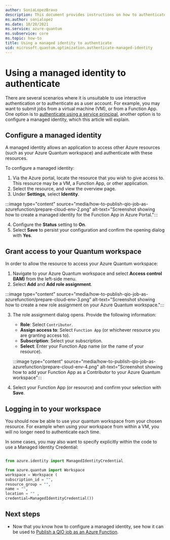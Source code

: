 ```yaml
---
author: SoniaLopezBravo
description: This document provides instructions on how to authenticate using a managed identity.
ms.author: sonialopez
ms.date: 10/20/2021
ms.service: azure-quantum
ms.subservice: core
ms.topic: how-to
title: Using a managed identity to authenticate
uid: microsoft.quantum.optimization.authenticate-managed-identity
---
```


# Using a managed identity to authenticate

There are several scenarios where it is unsuitable to use interactive authentication or to authenticate
as a user account. For example, you may want to submit jobs from a virtual machine (VM), or from a Function App. One option is to [authenticate using a service principal](xref:microsoft.quantum.optimization.authenticate-service-principal), another option is to configure a managed identity, which this article will explain.

## Configure a managed identity

A managed identity allows an application to access other Azure resources (such as your Azure Quantum workspace) and authenticate with these resources. 

To configure a managed identity:
1. Via the Azure portal, locate the resource that you wish to give access to. This resource may be a VM, a Function App, or other application.
2. Select the resource, and view the overview page.
3. Under **Settings**, select **Identity**.

:::image type="content" source="media/how-to-publish-qio-job-as-azurefunction/prepare-cloud-env-2.png" alt-text="Screenshot showing how to create a managed identity for the Function App in Azure Portal.":::

4. Configure the **Status** setting to **On**.
5. Select **Save** to persist your configuration and confirm the opening dialog with **Yes**.

## Grant access to your Quantum workspace

In order to allow the resource to access your Azure Quantum workspace:
1. Navigate to your Azure Quantum workspace and select **Access control (IAM)** from the left-side menu.
2. Select **Add** and **Add role assignment**.


:::image type="content" source="media/how-to-publish-qio-job-as-azurefunction/prepare-cloud-env-3.png" alt-text="Screenshot showing how to create a new role assignment on your Azure Quantum workspace.":::

3. The role assignment dialog opens. Provide the following information:

    - **Role**: Select ``Contributor``.
    - **Assign access to**: Select ``Function App`` (or whichever resource you are granting access to).
    - **Subscription**: Select your subscription.
    - **Select**: Enter your Function App name (or the name of your resource).

    :::image type="content" source="media/how-to-publish-qio-job-as-azurefunction/prepare-cloud-env-4.png" alt-text="Screenshot showing how to add your Function App as a Contributor to your Azure Quantum workspace":::

4. Select your Function App (or resource) and confirm your selection with **Save**.

## Logging in to your workspace

You should now be able to use your quantum workspace from your chosen resource. For example when using your workspace from within a VM, you will no longer need to authenticate each time. 

In some cases, you may also want to specify explicitly within the code to use a Managed Identity Credential:

```python

from azure.identity import ManagedIdentityCredential

from azure.quantum import Workspace
workspace = Workspace (
subscription_id = "",
resource_group = "",
name = "",
location = "" ,
credential=ManagedIdentityCredential())

```

## Next steps

- Now that you know how to configure a managed identity, see how it can be used to [Publish a QIO job as an Azure Function](xref:microsoft.quantum.publish-qio-as-azure-function).
